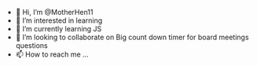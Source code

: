 - 👋 Hi, I’m @MotherHen11
- 👀 I’m interested in learning
- 🌱 I’m currently learning JS
- 💞️ I’m looking to collaborate on Big count down timer for board meetings questions
- 📫 How to reach me ...

<!---
MotherHen11/MotherHen11 is a ✨ special ✨ repository because its `README.md` (this file) appears on your GitHub profile.
You can click the Preview link to take a look at your changes.
--->
